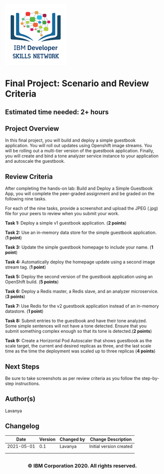 <img src="images/IDSNlogo.png" width="200" height="200"/>


# Final Project: Scenario and Review Criteria
## **Estimated time needed:** 2+ hours


## Project Overview
In this final project, you will build and deploy a simple guestbook application. You will roll out updates using Openshift image streams. You will be rolling out a multi-tier version of the guestbook application. Finally, you will create and bind a tone analyzer service instance to your application and autoscale the guestbook.

## Review Criteria
After completing the hands-on lab: Build and Deploy a Simple Guestbook App, you will complete the peer-graded assignment and be graded on the following nine tasks.

For each of the nine tasks, provide a screenshot and upload the JPEG (.jpg) file for your peers to review when you submit your work.  

**Task 1:** Deploy a simple v1 guestbook application. (**2 points**)

**Task 2:** Use an in-memory data store for the simple guestbook application. (**1 point**)

**Task 3:** Update the simple guestbook homepage to include your name. (**1 point**)

**Task 4:** Automatically deploy the homepage update using a second image stream tag. (**1 point**)

**Task 5:** Deploy the second version of the guestbook application using an OpenShift build. (**5 points**)

**Task 6:** Deploy a Redis master, a Redis slave, and an analyzer microservice.(**3 points**)

**Task 7:** Use Redis for the v2 guestbook application instead of an in-memory datastore.  (**1 point**)

**Task 8:** Submit entries to the guestbook and have their tone analyzed. Some simple sentences will not have a tone detected. Ensure that you submit something complex enough so that its tone is detected.(**2 points**)

**Task 9:** Create a Horizontal Pod Autoscaler that shows guestbook as the scale target, the current and desired replicas as three, and the last scale time as the time the deployment was scaled up to three replicas (**4 points**)

## Next Steps
Be sure to take screenshots as per review criteria as you follow the step-by-step instructions.

## Author(s)
Lavanya


## Changelog
| Date | Version | Changed by | Change Description |
|------|--------|--------|---------|
| 2021-05-01 | 0.1 | Lavanya | Initial version created |
|   |   |   |   |
|   |   |   |   |


## <h3 align="center"> © IBM Corporation 2020. All rights reserved. <h3/>

